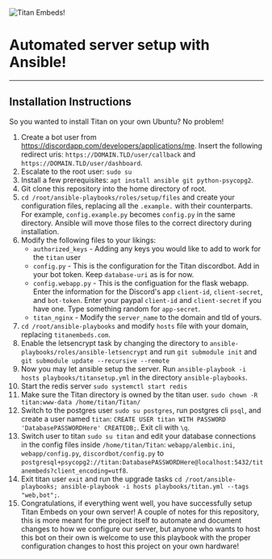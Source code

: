 ![Titan Embeds!](https://titanembeds.com/static/img/titanembeds.png "Titan Embeds!")

# Automated server setup with Ansible! 
 
--- 
## Installation Instructions 
So you wanted to install Titan on your own Ubuntu? No problem! 
1. Create a bot user from https://discordapp.com/developers/applications/me. Insert the following redirect uris: `https://DOMAIN.TLD/user/callback` and `https://DOMAIN.TLD/user/dashboard`. 
2. Escalate to the root user: `sudo su` 
3. Install a few prerequisites: `apt install ansible git python-psycopg2`. 
4. Git clone this repository into the home directory of root. 
5. `cd /root/ansible-playbooks/roles/setup/files` and create your configuration files, replacing all the `.example.` with their counterparts. For example, `config.example.py` becomes `config.py` in the same directory. Ansible will move those files to the correct directory during installation. 
6. Modify the following files to your likings: 
    - `authorized_keys` - Adding any keys you would like to add to work for the `titan` user 
    - `config.py` - This is the configuration for the Titan discordbot. Add in your bot token. Keep `database-uri` as is for now. 
    - `config.webapp.py` - This is the configuation for the flask webapp. Enter the information for the Discord's app `client-id`, `client-secret`, and `bot-token`. Enter your paypal `client-id` and `client-secret` if you have one. Type something random for `app-secret`. 
    - `titan_nginx` - Modify the `server_name` to the domain and tld of yours. 
7. `cd /root/ansible-playbooks` and modify `hosts` file with your domain, replacing `titanembeds.com`. 
8. Enable the letsencrypt task by changing the directory to `ansible-playbooks/roles/ansible-letsencrypt` and run `git submodule init` and `git submodule update --recursive --remote` 
9. Now you may let ansible setup the server. Run `ansible-playbook -i hosts playbooks/titansetup.yml` in the directory `ansible-playbooks`. 
10. Start the redis server `sudo systemctl start redis` 
11. Make sure the Titan directory is owned by the titan user. `sudo chown -R titan:www-data /home/titan/Titan/` 
12. Switch to the postgres user `sudo su postgres`, run postgres cli `psql`, and create a user named `titan`: `CREATE USER titan WITH PASSWORD 'DatabasePASSWORDHere' CREATEDB;`. Exit cli with `\q`. 
13. Switch user to titan `sudo su titan` and edit your database connections in the config files inside `/home/titan/Titan`: `webapp/alembic.ini`, `webapp/config.py`, `discordbot/config.py` to `postgresql+psycopg2://titan:DatabasePASSWORDHere@localhost:5432/titanembeds?client_encoding=utf8`. 
14. Exit titan user `exit` and run the upgrade tasks `cd /root/ansible-playbooks; ansible-playbook -i hosts playbooks/titan.yml --tags "web,bot";`. 
15. Congratulations, if everything went well, you have successfully setup Titan Embeds on your own server! 
A couple of notes for this repository, this is more meant for the project itself to automate and document changes to how we configure our server, but anyone who wants to host this bot on their own is welcome to use this playbook with the proper configuration changes to host this project on your own hardware! 
